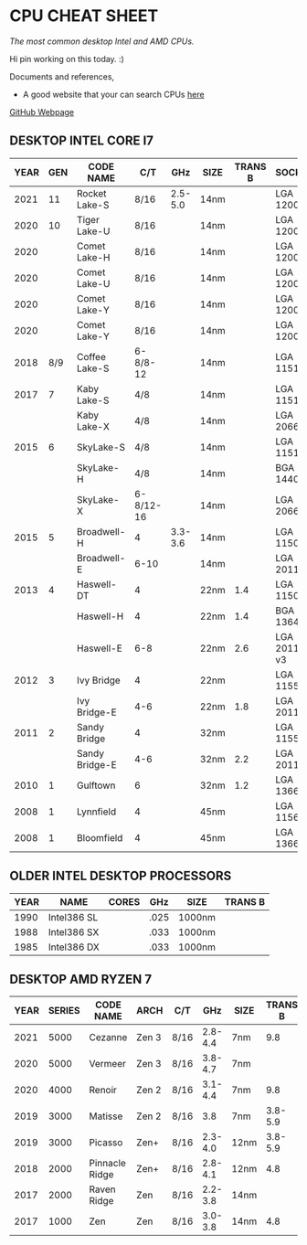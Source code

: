 # CPU CHEAT SHEET

_The most common desktop Intel and AMD CPUs._

Hi pin working on this today. :)

Documents and references,

* A good website that your can search CPUs
  [here](https://www.techpowerup.com/cpu-specs/)

[GitHub Webpage](https://jeffdecola.github.io/my-cheat-sheets/)

## DESKTOP INTEL CORE I7

| YEAR | GEN | CODE NAME        | C/T       | GHz     | SIZE  | TRANS B | SOCKET      |
|------|-----|------------------|-----------|---------|-------|---------|-------------|
| 2021 | 11  | Rocket Lake-S    | 8/16      | 2.5-5.0 | 14nm  |         | LGA 1200    |
| 2020 | 10  | Tiger Lake-U     | 8/16      |         | 14nm  |         | LGA 1200    |
| 2020 |     | Comet Lake-H     | 8/16      |         | 14nm  |         | LGA 1200    |
| 2020 |     | Comet Lake-U     | 8/16      |         | 14nm  |         | LGA 1200    |
| 2020 |     | Comet Lake-Y     | 8/16      |         | 14nm  |         | LGA 1200    |
| 2020 |     | Comet Lake-Y     | 8/16      |         | 14nm  |         | LGA 1200    |
| 2018 | 8/9 | Coffee Lake-S    | 6-8/8-12  |         | 14nm  |         | LGA 1151    |
| 2017 | 7   | Kaby Lake-S      | 4/8       |         | 14nm  |         | LGA 1151    |
|      |     | Kaby Lake-X      | 4/8       |         | 14nm  |         | LGA 2066    |
| 2015 | 6   | SkyLake-S        | 4/8       |         | 14nm  |         | LGA 1151    |
|      |     | SkyLake-H        | 4/8       |         | 14nm  |         | BGA 1440    |
|      |     | SkyLake-X        | 6-8/12-16 |         | 14nm  |         | LGA 2066    |
| 2015 | 5   | Broadwell-H      | 4         | 3.3-3.6 | 14nm  |         | LGA 1150    |
|      |     | Broadwell-E      | 6-10      |         | 14nm  |         | LGA 2011-3  |
| 2013 | 4   | Haswell-DT       | 4         |         | 22nm  | 1.4     | LGA 1150    |
|      |     | Haswell-H        | 4         |         | 22nm  | 1.4     | BGA 1364    |
|      |     | Haswell-E        | 6-8       |         | 22nm  | 2.6     | LGA 2011-v3 |
| 2012 | 3   | Ivy Bridge       | 4         |         | 22nm  |         | LGA 1155    |
|      |     | Ivy Bridge-E     | 4-6       |         | 22nm  | 1.8     | LGA 2011    |
| 2011 | 2   | Sandy Bridge     | 4         |         | 32nm  |         | LGA 1155    |
|      |     | Sandy Bridge-E   | 4-6       |         | 32nm  | 2.2     | LGA 2011    |
| 2010 | 1   | Gulftown         | 6         |         | 32nm  | 1.2     | LGA 1366    |
| 2008 | 1   | Lynnfield        | 4         |         | 45nm  |         | LGA 1156    |
| 2008 | 1   | Bloomfield       | 4         |         | 45nm  |         | LGA 1366    |

## OLDER INTEL DESKTOP PROCESSORS

| YEAR | NAME            | CORES | GHz     | SIZE   | TRANS B | 
|------|-----------------|-------|---------|--------|---------|
| 1990 | Intel386 SL     |       | .025    | 1000nm |         |
| 1988 | Intel386 SX     |       | .033    | 1000nm |         |
| 1985 | Intel386 DX     |       | .033    | 1000nm |         |

## DESKTOP AMD RYZEN 7

| YEAR | SERIES | CODE NAME        | ARCH  | C/T   | GHz     | SIZE  | TRANS B | SOCKET      |
|------|--------|------------------|-------|-------|---------|-------|---------|-------------|
| 2021 | 5000   | Cezanne          | Zen 3 | 8/16  | 2.8-4.4 | 7nm   | 9.8     | AM4         |
| 2020 | 5000   | Vermeer          | Zen 3 | 8/16  | 3.8-4.7 | 7nm   |         | AM4         |
| 2020 | 4000   | Renoir           | Zen 2 | 8/16  | 3.1-4.4 | 7nm   | 9.8     | AM4         |
| 2019 | 3000   | Matisse          | Zen 2 | 8/16  | 3.8     | 7nm   | 3.8-5.9 | AM4         |
| 2019 | 3000   | Picasso          | Zen+  | 8/16  | 2.3-4.0 | 12nm  | 3.8-5.9 | AM4         |
| 2018 | 2000   | Pinnacle Ridge   | Zen+  | 8/16  | 2.8-4.1 | 12nm  | 4.8     | AM4         |
| 2017 | 2000   | Raven Ridge      | Zen   | 8/16  | 2.2-3.8 | 14nm  |         | AM4         |
| 2017 | 1000   | Zen              | Zen   | 8/16  | 3.0-3.8 | 14nm  | 4.8     | AM4         |
